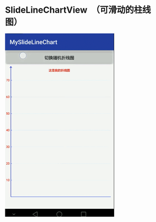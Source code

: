 # SlideLineChartView  （可滑动的柱线图）
![Image text](https://github.com/AndroidCloud/SlideLineChartView/blob/master/DemoImg/GIF.gif)
